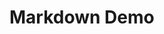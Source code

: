 # Markdown Demo

<!-- == imptr: short-description / begin from: ./_snippet-description.md#[for-demo] == -->
<!-- == imptr: short-description / end == -->
